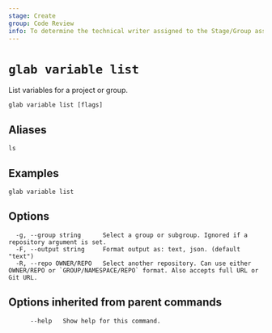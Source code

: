 ```yaml
---
stage: Create
group: Code Review
info: To determine the technical writer assigned to the Stage/Group associated with this page, see https://about.gitlab.com/handbook/product/ux/technical-writing/#assignments
---
```


<!--
This documentation is auto generated by a script.
Please do not edit this file directly. Run `make gen-docs` instead.
-->

# `glab variable list`

List variables for a project or group.

```plaintext
glab variable list [flags]
```

## Aliases

```plaintext
ls
```

## Examples

```plaintext
glab variable list

```

## Options

```plaintext
  -g, --group string      Select a group or subgroup. Ignored if a repository argument is set.
  -F, --output string     Format output as: text, json. (default "text")
  -R, --repo OWNER/REPO   Select another repository. Can use either OWNER/REPO or `GROUP/NAMESPACE/REPO` format. Also accepts full URL or Git URL.
```

## Options inherited from parent commands

```plaintext
      --help   Show help for this command.
```
